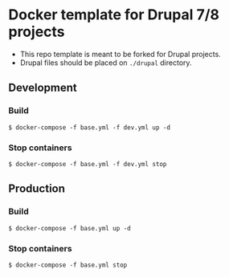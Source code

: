 # Docker template for Drupal 7/8 projects

* This repo template is meant to be forked for Drupal projects.
* Drupal files should be placed on `./drupal` directory.

## Development

### Build

```
$ docker-compose -f base.yml -f dev.yml up -d
```

### Stop containers

```
$ docker-compose -f base.yml -f dev.yml stop
```

## Production

### Build

```
$ docker-compose -f base.yml up -d
```


### Stop containers

```
$ docker-compose -f base.yml stop
```